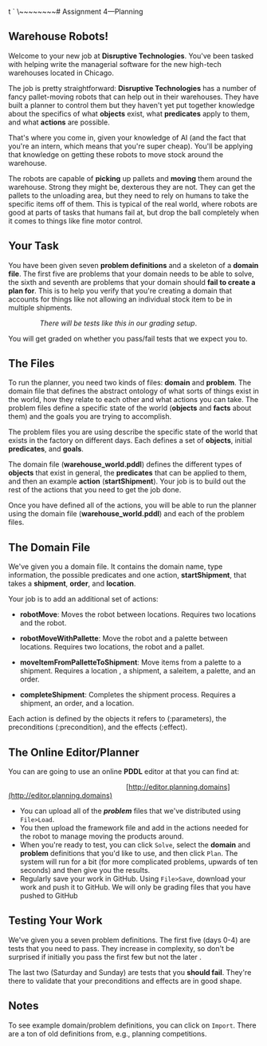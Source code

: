 t   `
\\~~~~~~~~# Assignment 4—Planning

## Warehouse Robots!

Welcome to your new job at **Disruptive Technologies**. You've been tasked with helping write the managerial software for the new high-tech warehouses located in Chicago.

The job is pretty straightforward: **Disruptive Technologies** has a number of fancy pallet-moving robots that can help out in their warehouses. They have built a planner to control them but they haven't yet put together knowledge about the specifics of what __objects__ exist, what __predicates__ apply to them, and what __actions__ are possible.

That's where you come in, given your knowledge of AI (and the fact that you're an intern, which means that you're super cheap). You'll be applying that knowledge on getting these robots to move stock around the warehouse.

The robots are capable of **picking** up pallets and **moving** them around  the warehouse. Strong they might be, dexterous they are not. They can get the pallets to the unloading area, but they need to rely on humans to take the specific items off of them. This is typical of the real world, where robots are good at parts of tasks that humans fail at, but drop the ball completely when it comes to things like fine motor control.

## Your Task

You have been given seven **problem definitions** and a skeleton of a **domain file**. The first five are problems that your domain needs to be able to solve, the sixth and seventh are problems that your domain should **fail to create a plan for**. This is to help you verify that you're creating a domain that accounts for things like not allowing an individual stock item to be in multiple shipments.

                *There will be tests like this in our grading setup*.

You will get graded on whether you pass/fail tests that we expect you to.

## The Files

To run the planner, you need two kinds of files: **domain** and **problem**.  The domain file that defines the abstract ontology of what sorts of things exist in the world, how they relate to each other and what actions you can take. The problem files define a specific state of the world (**objects** and **facts** about them) and the goals you are trying to accomplish.

The problem files you are using describe the specific state of the world that exists in the factory on different days. Each defines a set of **objects**, initial **predicates**, and **goals**.

The domain file (**warehouse\_world.pddl**) defines the different types of **objects** that exist in general, the **predicates** that can be applied to them, and then an example **action** (**startShipment**).  Your job is to build out the rest of the actions that you need to get the job done.

Once you have defined all of the actions, you will be able to run the planner using the domain file (**warehouse\_world.pddl**) and each of the problem files.

## The Domain File

We've given you a domain file. It contains the domain name, type information, the possible predicates and one action, **startShipment**, that takes a **shipment**, **order**, and **location**.

Your job is to add an additional set of actions:

* **robotMove**: Moves the robot between locations. Requires two locations and the robot.

* **robotMoveWithPallette**: Move the robot and a palette between locations. Requires two locations, the robot and a pallet.

* **moveItemFromPalletteToShipment**: Move items from a palette to a shipment. Requires a location , a shipment,  a saleitem, a palette, and an order.

* **completeShipment**: Completes the shipment process. Requires a shipment, an order, and a location.

Each action is defined by the objects it refers to (:parameters), the preconditions (:precondition), and the effects (:effect).

## The Online Editor/Planner

You can are going to use an online **PDDL** editor at that you can find at:

                                                            [http://editor.planning.domains](http://editor.planning.domains)

* You can upload all of the ***problem*** files that we've distributed using `File>Load`.
* You then upload the framework file and add in the actions needed for the robot to manage moving the products around.
* When you're ready to test, you can click `Solve`, select the **domain** and **problem** definitions that you'd like to use, and then click `Plan`. The system will run for a bit (for more complicated problems, upwards of ten seconds) and then give you the results.
* Regularly save your work in GitHub. Using `File>Save`, download your work and push it to GitHub.  We will only be grading files that you have pushed to GitHub

## Testing Your Work

We've given you a seven problem definitions. The first five (days 0-4) are tests that you need to pass. They increase in complexity, so don't be surprised if initially you pass the first few but not the later .

The last two (Saturday and Sunday) are tests that you **should fail**.  They're there to validate that your preconditions and effects are in good shape.

## Notes

To see example domain/problem definitions, you can click on `Import`. There are a ton of old definitions from, e.g., planning competitions.


